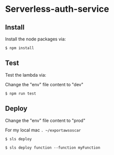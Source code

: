 # Serverless-auth-service

## Install

Install the node packages via:

`$ npm install`

## Test

Test the lambda via:

Change the "env" file content to "dev"

`$ npm run test`

## Deploy

Change the "env" file content to "prod"

For my local mac
`. ~/exportawsoscar`

`$ sls deploy`

`$ sls deploy function --function myFunction`